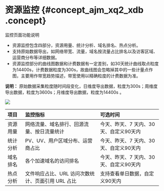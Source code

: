 # 资源监控 {#concept_ajm_xq2_xdb .concept}

监控页面功能说明

-   资源监控包含四部分，资源用量、统计分析、域名排名、热点分析。
-   支持原始数据导出，如网络带宽、流量，域名按流量占比排名以及访客区域、运营商分布等详细数据。
-   资源监控部分的曲线图数据和计费数据有一定差别，如30天统计曲线取点粒度为14400s，计费数据粒度为300s，故曲线图会忽略掉其中的一些计量点作图，主要用作带宽趋势描述，带宽使用以精确粒度的计费数据为准。

**说明：** 原始数据采集粒度随时间段变化，日维度导出数据，粒度为300s；周维度导出数据，粒度为3600s；月维度导出数据，粒度为14400s 。

![](http://static-aliyun-doc.oss-cn-hangzhou.aliyuncs.com/assets/img/5169/3475_zh-CN.png)

|项目|监控指标|可选时间|
|:-|:---|:---|
|资源用量|网络流量、域名排行、回源流量、按日流量统计|今天、昨天、7 天内、30 天、自定义90天内|
|统计分析|PV、UV、用户区域分布、运营商占比|今天、昨天、7 天内、30 天、自定义90天内|
|域名排名|各个加速域名的访问排名|今天、昨天、7 天内、30 天、自定义90天内|
|热点分析|文件响应占比、URL 访问次数统计、页面引用 URL 占比|支持查看单日数据，自定义90天内|

